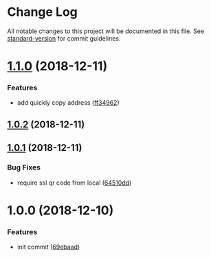 # Change Log

All notable changes to this project will be documented in this file. See [standard-version](https://github.com/conventional-changelog/standard-version) for commit guidelines.

<a name="1.1.0"></a>
# [1.1.0](https://github.com/ouxu/charles-helper/compare/v1.0.2...v1.1.0) (2018-12-11)


### Features

* add quickly copy address ([ff34962](https://github.com/ouxu/charles-helper/commit/ff34962))



<a name="1.0.2"></a>
## [1.0.2](https://github.com/ouxu/charles-helper/compare/v1.0.1...v1.0.2) (2018-12-11)



<a name="1.0.1"></a>
## [1.0.1](https://github.com/ouxu/charles-helper/compare/v1.0.0...v1.0.1) (2018-12-11)


### Bug Fixes

* require ssl qr code from local ([64510dd](https://github.com/ouxu/charles-helper/commit/64510dd))



<a name="1.0.0"></a>
# 1.0.0 (2018-12-10)


### Features

* init commit ([69ebaad](https://github.com/ouxu/charles-helper/commit/69ebaad))
